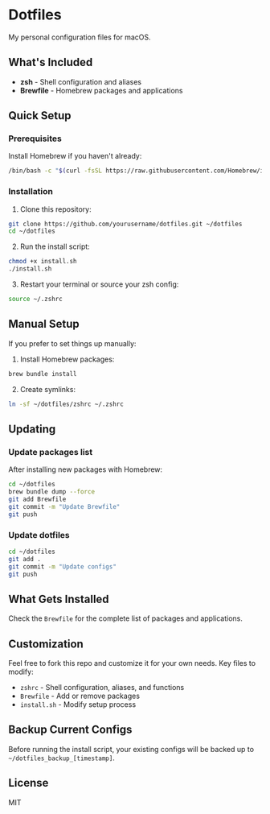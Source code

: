 # Dotfiles

My personal configuration files for macOS.

## What's Included

- **zsh** - Shell configuration and aliases
- **Brewfile** - Homebrew packages and applications

## Quick Setup

### Prerequisites

Install Homebrew if you haven't already:
```bash
/bin/bash -c "$(curl -fsSL https://raw.githubusercontent.com/Homebrew/install/HEAD/install.sh)"
```

### Installation

1. Clone this repository:
```bash
git clone https://github.com/yourusername/dotfiles.git ~/dotfiles
cd ~/dotfiles
```

2. Run the install script:
```bash
chmod +x install.sh
./install.sh
```

3. Restart your terminal or source your zsh config:
```bash
source ~/.zshrc
```

## Manual Setup

If you prefer to set things up manually:

1. Install Homebrew packages:
```bash
brew bundle install
```

2. Create symlinks:
```bash
ln -sf ~/dotfiles/zshrc ~/.zshrc
```

## Updating

### Update packages list
After installing new packages with Homebrew:
```bash
cd ~/dotfiles
brew bundle dump --force
git add Brewfile
git commit -m "Update Brewfile"
git push
```

### Update dotfiles
```bash
cd ~/dotfiles
git add .
git commit -m "Update configs"
git push
```

## What Gets Installed

Check the `Brewfile` for the complete list of packages and applications.

## Customization

Feel free to fork this repo and customize it for your own needs. Key files to modify:

- `zshrc` - Shell configuration, aliases, and functions
- `Brewfile` - Add or remove packages
- `install.sh` - Modify setup process

## Backup Current Configs

Before running the install script, your existing configs will be backed up to `~/dotfiles_backup_[timestamp]`.

## License

MIT
